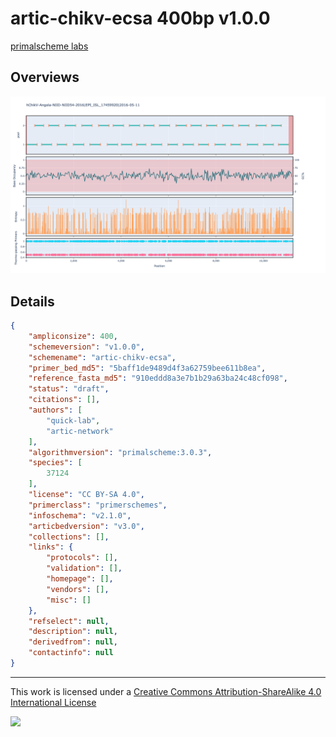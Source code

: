 # artic-chikv-ecsa 400bp v1.0.0

[primalscheme labs](https://labs.primalscheme.com/detail/artic-chikv-ecsa/400/v1.0.0)

## Overviews

![hChikV_Angola_NIID_NIID54_2016.png](work/hChikV_Angola_NIID_NIID54_2016.png)

## Details

```json
{
    "ampliconsize": 400,
    "schemeversion": "v1.0.0",
    "schemename": "artic-chikv-ecsa",
    "primer_bed_md5": "5baff1de9489d4f3a62759bee611b8ea",
    "reference_fasta_md5": "910eddd8a3e7b1b29a63ba24c48cf098",
    "status": "draft",
    "citations": [],
    "authors": [
        "quick-lab",
        "artic-network"
    ],
    "algorithmversion": "primalscheme:3.0.3",
    "species": [
        37124
    ],
    "license": "CC BY-SA 4.0",
    "primerclass": "primerschemes",
    "infoschema": "v2.1.0",
    "articbedversion": "v3.0",
    "collections": [],
    "links": {
        "protocols": [],
        "validation": [],
        "homepage": [],
        "vendors": [],
        "misc": []
    },
    "refselect": null,
    "description": null,
    "derivedfrom": null,
    "contactinfo": null
}
```



------------------------------------------------------------------------

This work is licensed under a [Creative Commons Attribution-ShareAlike 4.0 International License](http://creativecommons.org/licenses/by-sa/4.0/) 

![](https://i.creativecommons.org/l/by-sa/4.0/88x31.png)